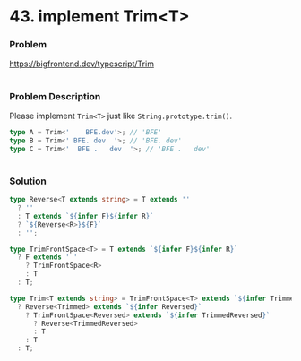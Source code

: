 # 43. implement Trim\<T\>

### Problem

https://bigfrontend.dev/typescript/Trim

#

### Problem Description

Please implement `Trim<T>` just like `String.prototype.trim()`.

```ts
type A = Trim<'    BFE.dev'>; // 'BFE'
type B = Trim<' BFE. dev  '>; // 'BFE. dev'
type C = Trim<'  BFE .   dev  '>; // 'BFE .   dev'
```

#

### Solution

```ts
type Reverse<T extends string> = T extends ''
  ? ''
  : T extends `${infer F}${infer R}`
  ? `${Reverse<R>}${F}`
  : '';

type TrimFrontSpace<T> = T extends `${infer F}${infer R}`
  ? F extends ' '
    ? TrimFrontSpace<R>
    : T
  : T;

type Trim<T extends string> = TrimFrontSpace<T> extends `${infer Trimmed}`
  ? Reverse<Trimmed> extends `${infer Reversed}`
    ? TrimFrontSpace<Reversed> extends `${infer TrimmedReversed}`
      ? Reverse<TrimmedReversed>
      : T
    : T
  : T;
```

